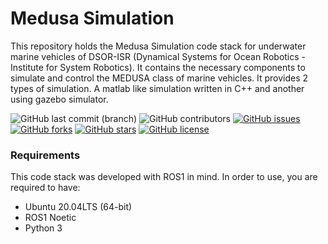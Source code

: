 # Medusa Simulation
This repository holds the Medusa Simulation code stack for underwater marine vehicles of DSOR-ISR (Dynamical Systems for Ocean Robotics - Institute for System Robotics). It contains the necessary components to simulate and control the MEDUSA class of marine vehicles. It provides 2 types of simulation. A matlab like simulation written in C++ and another using gazebo simulator.

![GitHub last commit (branch)](https://img.shields.io/github/last-commit/dsor-isr/medusa_simulation/main)
![GitHub contributors](https://img.shields.io/github/contributors/dsor-isr/medusa_simulation)
[![GitHub issues](https://img.shields.io/github/issues/dsor-isr/medusa_simulation)](https://github.com/dsor-isr/medusa_simulation/issues)
[![GitHub forks](https://img.shields.io/github/forks/dsor-isr/medusa_simulation)](https://github.com/dsor-isr/medusa_simulation/network)
[![GitHub stars](https://img.shields.io/github/stars/dsor-isr/medusa_simulation)](https://github.com/dsor-isr/medusa_simulation/stargazers)
[![GitHub license](https://img.shields.io/github/license/dsor-isr/medusa_simulation)](https://github.com/dsor-isr/medusa_simulation/blob/main/LICENSE)

### Requirements
This code stack was developed with ROS1 in mind. In order to use, you are required to have:
- Ubuntu 20.04LTS (64-bit)
- ROS1 Noetic
- Python 3